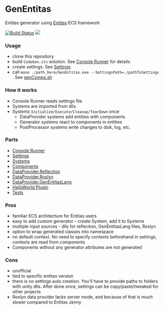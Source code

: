 # GenEntitas
Entitas generator using [Entitas](https://github.com/sschmid/Entitas-CSharp) ECS framework

[![Build Status](https://travis-ci.org/c0ffeeartc/GenEntitas.svg?branch=master)](https://travis-ci.org/c0ffeeartc/GenEntitas) 
![](https://img.shields.io/apm/l/vim-mode.svg)

### Usage
  - clone this repository
  - build `CodeGen.sln` solution. See [Console Runner](./GenEntitas.Runner.Console) for details
  - create settings. See [Settings](GenEntitas.Core.Settings.Parser)
  - call `mono ./path_here/GenEntitas.exe --SettingsPath=./pathToSettings` . See [genComps.sh](genComps.sh)

### How it works
  - Console Runner reads settings file
  - Systems are imported from dlls
  - Systems `Initialize/Execute/Cleanup/TearDown` once
    - DataProvider systems add entities with components
    - Generator systems react to components in entities
    - PostProcessor systems write changes to disk, log, etc.

### Parts
  - [Console Runner](./GenEntitas.Runner.Console)
  - [Settings](GenEntitas.Core.Settings.Parser)
  - [Systems](./GenEntitas.Core.Systems)
  - [Components](./GenEntitas.Core.Components)
  - [DataProvider.Reflection](./GenEntitas.DataProvider.Reflection.Systems)
  - [DataProvider.Roslyn](./GenEntitas.DataProvider.Roslyn.Systems)
  - [DataProvider.GenEntitasLang](./GenEntitas.DataProvider.GenEntitasLang.Parser)
  - [HelloWorld Plugin](./GenEntitas.Plugins.HelloWorld.Systems)
  - [Tests](./Tests)

### Pros
  - familiar ECS architecture for Entitas users
  - easy to add custom generator - create System, add it to Systems
  - multiple input sources - dlls for reflection, GenEntitasLang files, Roslyn
  - option to wrap generated classes into namespace
  - no default context. No need to specify contexts beforehand in settings, contexts are read from components
  - Components without any generator attributes are not generated

### Cons
  - unofficial
  - tied to specific entitas version
  - there is no settings auto creation. You'll have to provide paths to folders with unity dlls. After done once, settings can be copy/paste/tweaked for other projects
  - Roslyn data provider lacks server mode, and because of that is much slower compared to Entitas Jenny
